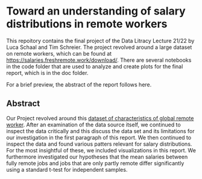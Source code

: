 # Toward an understanding of salary distributions in remote workers

This repoitory contains the final project of the Data Litracy Lecture 21/22 by Luca Schaal and Tim Schreier. The project revolved around a large dataset on remote workers, which can be found at https://salaries.freshremote.work/download/. 
There are several notebooks in the code folder that are used to analyze and create plots for the final report, which is in the doc folder.

For a brief preview, the abstract of the report follows here.
## Abstract
 

Our Project revolved around this [dataset of characteristics of global remote worker](https://salaries.freshremote.work/download/).
After an examination of the data source itself, we continued to inspect the data critically and this discuss the data set and its limitations for our investigation in the first paragraph of this report. 
We then continued to inspect the data and found various patters relevant for salary distributions. For the most insightful of these, we included visualizations in this report.
We furthermore investigated our hypotheses that the mean salaries between fully remote jobs and jobs that are only partly remote differ significantly using a standard t-test for independent samples.
